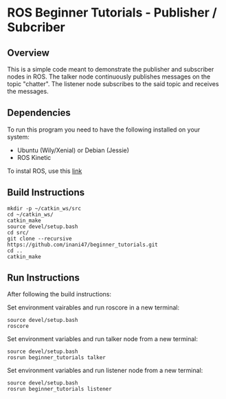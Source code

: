 # ROS Beginner Tutorials - Publisher / Subcriber 


## Overview

This is a simple code meant to demonstrate the publisher and subscriber nodes in ROS. The talker node continuously publishes messages on the topic "chatter". The listener node subscribes to the said topic and receives the messages.

## Dependencies

To run this program you need to have the following installed on your system:
* Ubuntu (Wily/Xenial) or Debian (Jessie)
* ROS Kinetic

To instal ROS, use this [link](http://wiki.ros.org/kinetic/Installation)

## Build Instructions
```
mkdir -p ~/catkin_ws/src
cd ~/catkin_ws/
catkin_make
source devel/setup.bash
cd src/
git clone --recursive https://github.com/inani47/beginner_tutorials.git
cd ..
catkin_make
```

## Run Instructions 

After following the build instructions:

Set environment vairables and run roscore in a new terminal:
```
source devel/setup.bash
roscore
```
Set environment variables and run talker node from a new terminal:
```
source devel/setup.bash
rosrun beginner_tutorials talker
```
Set environment variables and run listener node from a new terminal:
```
source devel/setup.bash
rosrun beginner_tutorials listener
```
